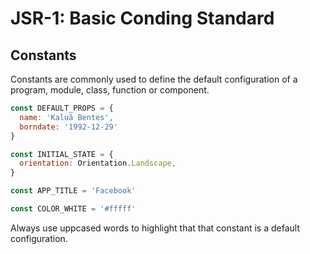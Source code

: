 # JSR-1: Basic Conding Standard

## Constants

Constants are commonly used to define the default configuration of a program, module, class, function or component.

```javascript
const DEFAULT_PROPS = {
  name: 'Kaluã Bentes',
  borndate: '1992-12-29'
}

const INITIAL_STATE = {
  orientation: Orientation.Landscape,
}

const APP_TITLE = 'Facebook'

const COLOR_WHITE = '#fffff'
```

Always use uppcased words to highlight that that constant is a default configuration.
